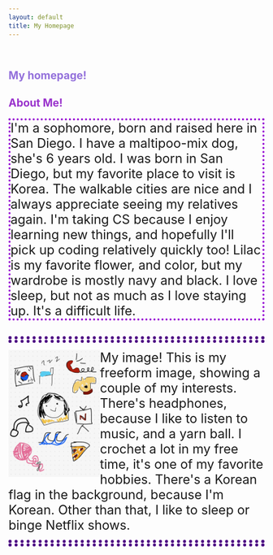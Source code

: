 ```yaml
---
layout: default
title: My Homepage
---
```



<br>
<h2 style ="color:MediumPurple;"> My homepage! </h2>

## <span style= "color: DarkOrchid;">About Me!

<div class= "text">
I'm a sophomore, born and raised here in San Diego. I have a maltipoo-mix dog, she's 6 years old. I was born in San Diego, but my favorite place to visit is Korea. The walkable cities are nice and I always appreciate seeing my relatives again. I'm taking CS because I enjoy learning new things, and hopefully I'll pick up coding relatively quickly too! Lilac is my favorite flower, and color, but my wardrobe is mostly navy and black. I love sleep, but not as much as I love staying up. It's a difficult life.  
</div>
<br>

<hr style ="border 80px lined Indigo">


<div class="image">
<img src="images/IMG_0104.jpeg" width="180" height="250" >
</div>

<div class= "imagetext">
My image! This is my freeform image, showing a couple of my interests. There's headphones, because I like to listen to music, and a yarn ball. I crochet a lot in my free time, it's one of my favorite hobbies. There's a Korean flag in the background, because I'm Korean. Other than that, I like to sleep or binge Netflix shows. 
</div>
<hr>




<style>
    .text{border: 4px dotted DarkViolet;}
hr {border: 6px dotted Indigo}
hr {background-color: white}
.image{float: left;}
.text{font-size: 25px}
.imagetext{font-size: 25px}
</style>